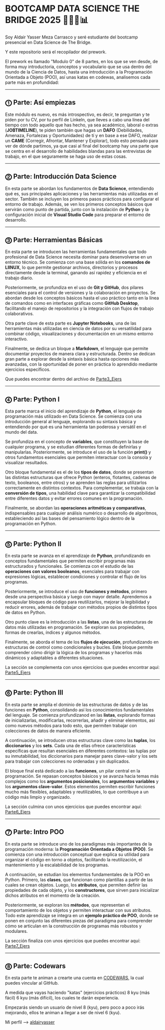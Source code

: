 # BOOTCAMP DATA SCIENCE THE BRIDGE 2025 🧑🏽‍💻📊

Soy Aldair Yasser Meza Carrasco y seré estudiante del bootcamp presencial en Data Science de The Bridge.

Y este repositorio será el recopilador del prework.

El prework es llamado "Modulo 0" de 8 partes, en los que se ven desde, de forma muy introductoria, conceptos y vocabulario que se usa dentro del mundo de la Ciencia de Datos,
hasta una introducción a la Programación Orientada a Objeto (POO), así unas katas en codewas, analisemos cada parte más en profundidad:

---

## ⓵ Parte: Así empiezas

Este módulo es nuevo, es más introspectivo, es decir, te preguntan y te piden por tu CV, por tu perfil de Linkeln, que lleves a cabo una línea del tiempo con todo aquello que has hecho, ya sea académico, laboral o extras (**JOBTIMELINE**), te piden también que hagas un **DAFO** (Debilidades, Amenaza, Fortalezas y Oportunidades) de tí y en base a ese DAFO, realizar un **CAME** (Corregir, Afrontar, Mantener y Explorar), todo esto pensado para ver de dónde partimos, ya que casi al final del bootcamp hay una parte que se centra en el desarrollo de habilidades blandas para las entrevistas de trabajo, en el que seguramente se haga uso de estas cosas.

---

## ⓶ Parte: Introducción Data Science

En esta parte se abordan los fundamentos de **Data Science**, entendiendo qué es, sus principales aplicaciones y las herramientas más utilizadas en el sector. También se incluyen los primeros pasos prácticos para configurar el entorno de trabajo. Además, se ven los primeros conceptos básicos que servirán como punto de partida, junto con la instalación de **Python** y la configuración inicial de **Visual Studio Code** para preparar el entorno de desarrollo.

---

## ⓷ Parte: Herramientas Básicas

En esta parte se introducen las herramientas fundamentales que todo profesional de Data Science necesita dominar para desenvolverse en un entorno técnico. Se comienza con una base sólida en los **comandos de LIINUX**, lo que permite gestionar archivos, directorios y procesos directamente desde la terminal, ganando así rapidez y eficiencia en el trabajo diario.

Posteriormente, se profundiza en el uso de **Git y GitHub**, dos pilares esenciales para el control de versiones y la colaboración en proyectos. Se abordan desde los conceptos básicos hasta el uso práctico tanto en la línea de comandos como en interfaces gráficas como **GitHub Desktop**, facilitando el manejo de repositorios y la integración con flujos de trabajo colaborativos.

Otra parte clave de esta parte es **Jupyter Notebooks**, una de las herramientas más utilizadas en ciencia de datos por su versatilidad para combinar código, visualizaciones y documentación en un mismo entorno interactivo.

Finalmente, se dedica un bloque a **Markdown**, el lenguaje que permite documentar proyectos de manera clara y estructurada. Dentro se dedican gran parte a explorar desde la sintaxis básica hasta opciones más avanzadas, con la oportunidad de poner en práctica lo aprendido mediante ejercicios específicos.

Que puedes encontrar dentro del archivo de [Parte3_Ejers](/PREWORK/Parte3_Ejers/)

---

## ⓸ Parte: Python I

Esta parte marca el inicio del aprendizaje de **Python**, el lenguaje de programación más utilizado en Data Science. Se comienza con una introducción general al lenguaje, explorando su sintaxis básica y entendiendo por qué es una herramienta tan poderosa y versátil en el mundo del data.  

Se profundiza en el concepto de **variables**, que constituyen la base de cualquier programa, y se estudian diferentes formas de definirlas y manipularlas. Posteriormente, se introduce el uso de la función **print()** y otros fundamentos esenciales que permiten interactuar con la consola y visualizar resultados.  

Otro bloque fundamental es el de los **tipos de datos**, donde se presentan las distintas estructuras que ofrece Python (enteros, flotantes, cadenas de texto, booleanos, entre otros) y se aprenden las reglas para utilizarlos correctamente en distintos contextos. Para complementar, se trabaja con la **conversión de tipos**, una habilidad clave para garantizar la compatibilidad entre diferentes datos y evitar errores comunes en la programación.

Finalmente, se abordan las **operaciones aritméticas y comparativas**, indispensables para cualquier análisis numérico o desarrollo de algoritmos, estableciendo así las bases del pensamiento lógico dentro de la programación en Python.  

---

## ⓹ Parte: Python II  

En esta parte se avanza en el aprendizaje de **Python**, profundizando en conceptos fundamentales que permiten escribir programas más estructurados y funcionales. Se comienza con el estudio de las **operaciones con valores booleanos**, esenciales para trabajar con expresiones lógicas, establecer condiciones y controlar el flujo de los programas.

Posteriormente, se introduce el uso de **funciones y métodos**, primero desde una perspectiva básica y luego con mayor detalle. Aprendemos a encapsular bloques de código para reutilizarlos, mejorar la legibilidad y reducir errores, además de trabajar con métodos propios de distintos tipos de datos en Python.

Otro punto clave es la introducción a las **listas**, una de las estructuras de datos más utilizadas en programación. Se exploran sus propiedades, formas de crearlas, índices y algunos métodos.

Finalmente, se aborda el tema de los **flujos de ejecución**, profundizando en estructuras de control como condicionales y bucles. Este bloque permite comprender cómo dirigir la lógica de los programas y hacerlos más dinámicos y adaptables a diferentes situaciones.

La sección se complementa con unos ejercicios que puedes encontrar aquí: [Parte5_Ejers](/PREWORK/Parte5_Ejers/)

---

## ⓺ Parte: Python III  

En esta parte se amplía el dominio de las estructuras de datos y de las funciones en **Python**, consolidando así los conocimientos fundamentales del lenguaje. Se comienza profundizanod en las **listas**, explorando formas de inicializarlas, modificarlas, recorrerlas, añadir y eliminar elementos, así como nuevos métodos para todo esto, que permiten trabajar con colecciones de datos de manera eficiente.  

A continuación, se introducen otras estructuras clave como las **tuplas**, los **diccionarios** y los **sets**. Cada una de ellas ofrece características específicas que resultan esenciales en diferentes contextos: las tuplas por su inmutabilidad, los diccionarios para manejar pares clave-valor y los sets para trabajar con colecciones no ordenadas y sin duplicados.  

El bloque final está dedicado a las **funciones**, un pilar central en la programación. Se repasan conceptos básicos y se avanza hacia temas más complejos como los **argumentos posicionales**, los **argumentos variables** y los **argumentos clave-valor**. Estos elementos permiten escribir funciones mucho más flexibles, adaptables y reutilizables, lo que contribuye a un código más limpio y organizado.  

La sección culmina con unos ejercicios que puedes encontrar aquí:  [Parte6_Ejers](/PREWORK/Parte6_Ejers/)  

---

## ⓻ Parte: Intro POO

En esta parte se introduce uno de los paradigmas más importantes de la programación moderna: la **Programación Orientada a Objetos (POO)**. Se comienza con una introducción conceptual que explica su utilidad para organizar el código en torno a objetos, facilitando la reutilización, el mantenimiento y la escalabilidad de los programas.

A continuación, se estudian los elementos fundamentales de la POO en Python. Primero, las **clases**, que funcionan como plantillas a partir de las cuales se crean objetos. Luego, los **atributos**, que permiten definir las propiedades de cada objeto, y los **constructores**, que sirven para inicializar dichos atributos en el momento de la creación.

Posteriormente, se exploran los **métodos**, que representan el comportamiento de los objetos y permiten interactuar con sus atributos. Todo este aprendizaje se integra en un **ejemplo práctico de POO**, donde se ponen en conjunto las diferentes piezas del paradigma para comprender cómo se articulan en la construcción de programas más robustos y modulares.

La sección finaliza con unos ejercicios que puedes encontrar aquí: [Parte7_Ejers](/PREWORK/Parte7_Ejers/)  

---

## ⓼ Parte: Codewars

En esta parte te animan a crearte una cuenta en [CODEWARS](https://www.codewars.com), la cual puedes vincular al GitHub.

A medida que vayas haciendo "katas" (ejercicios prácticos) 8 kyu (más fácil) 6 kyu (más difícil), los cuales te darán experiencia.

Empezarás siendo un usuario de nivel 8 (kyu), pero poco a poco irás mejorando, ellos te animan a llegar a ser de nivel 6 (kyu).

Mi perfil --> [aldairyasser](https://www.codewars.com/users/aldairyasser)
